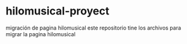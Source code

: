# hilomusical-proyect
migración de pagina hilomusical
este repositorio tine los archivos para migrar la pagina hilomusical 
